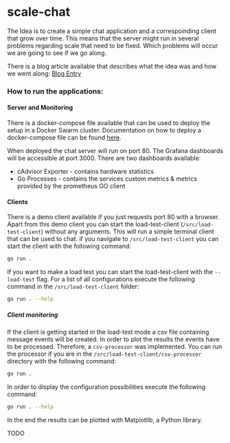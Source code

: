 # scale-chat

The Idea is to create a simple chat application and a correspoinding client that grow over time. This means that the 
server might run in several problems regarding scale that need to be fixed. Which problems will occur we are going to 
see if we go along.

There is a blog article available that describes what the idea was and how we went along: 
[Blog Entry](https://blog.mi.hdm-stuttgart.de)

### How to run the applications: 

#### Server and Monitoring
There is a docker-compose file available that can be used to deploy the setup in a Docker Swarm cluster. Documentation 
on how to deploy a docker-compose file can be found 
[here](https://docs.docker.com/engine/swarm/stack-deploy/#deploy-the-stack-to-the-swarm).

When deployed the chat server will run on port 80. The Grafana dashboards will be accessible at port 3000. There are 
two dashboards available: 
* cAdvisor Exporter - contains hardware statistics
* Go Processes - contains the services custom metrics & metrics provided by the prometheus GO client

#### Clients

There is a demo client available if you just requests port 80 with a browser. Apart from this demo client you can start 
the load-test-client (`/src/load-test-client`) without any arguments. This will run a simple terminal client that can be 
used to chat. if you navigate to `/src/load-test-client` you can start the client with the following command: 

```bash
go run . 
```

If you want to make a load test you can start the load-test-client with the `--load-test` flag. For a list of all 
configurations execute the following command in the `/src/load-test-client` folder:
```bash
go run . --help 
```

##### Client monitoring 
If the client is getting started in the load-test mode a csv file containing message events will be created. In order 
to plot the results the events have to be processed. Therefore, a `csv-processor` was implemented. You can run the 
processor if you are in the `/src/load-test-client/csv-processor` directory with the following command: 
```bash
go run . 
```
In order to display the configuration possibilities execute the following command: 
```bash
go run . --help 
```

In the end the results can be plotted with Matplotlib, a Python library. 

TODO

